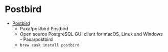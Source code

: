 # Postbird
- [Postbird](https://github.com/Paxa/postbird)
  -  Paxa/postbird Postbird
  - Open source PostgreSQL GUI client for macOS, Linux and Windows - Paxa/postbird
  - `brew cask install postbird`
